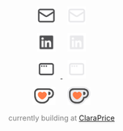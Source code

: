 <div align="center">

<p>

<a href="mailto:jung.michaelh@gmail.com#gh-light-mode-only" target="_blank"><img src="./email.svg#gh-light-mode-only" height="36" alt="email" style="margin: 0 10px; opacity: 0.8;" /></a>
<a href="mailto:jung.michaelh@gmail.com#gh-dark-mode-only" target="_blank"><img src="./email-dark.svg#gh-dark-mode-only" height="36" alt="email" style="margin: 0 10px; opacity: 0.8;" /></a>

<a href="https://www.linkedin.com/in/michael-h-jung/#gh-light-mode-only" target="_blank"><img src="./linkedin.svg#gh-light-mode-only" height="36" alt="linkedin" style="margin: 0 10px; opacity: 0.8;" /></a>
<a href="https://www.linkedin.com/in/michael-h-jung/#gh-dark-mode-only" target="_blank"><img src="./linkedin-dark.svg#gh-dark-mode-only" height="36" alt="linkedin" style="margin: 0 10px; opacity: 0.8;" /></a>

<a href="https://www.michaelhjung.com#gh-light-mode-only" target="_blank"><img src="./window.svg#gh-light-mode-only" height="36" alt="portfolio" style="margin: 0 10px; opacity: 0.8;" />
</a>
<a href="https://www.michaelhjung.com#gh-dark-mode-only" target="_blank"><img src="./window-dark.svg#gh-dark-mode-only" height="36" alt="portfolio" style="margin: 0 10px; opacity: 0.8;" /></a>

<a href="https://ko-fi.com/michaelhjung#gh-light-mode-only" target="_blank"><img src="./kofi.svg#gh-light-mode-only" height="36" alt="ko-fi" style="margin: 0 10px; opacity: 0.8;" /></a>
<a href="https://ko-fi.com/michaelhjung#gh-dark-mode-only" target="_blank"><img src="./kofi-dark.svg#gh-dark-mode-only" height="36" alt="ko-fi" style="margin: 0 10px; opacity: 0.8;" /></a>

</p>

<p align="center" style="font-size: 0.9rem; color: gray;">
  currently building at <a href="https://www.claraprice.com/team" target="_blank" rel="noopener noreferrer">ClaraPrice</a>
</p>

</div>
